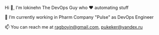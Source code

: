 Hi 👋, I'm lokinehn
The DevOps Guy who ♥ automating stuff


🏢 I’m currently working in Pharm Company "Pulse" as DevOps Engineer

📫 You can reach me at ragboyin@gmail.com, pukeker@yandex.ru